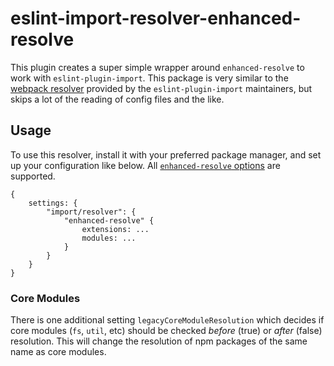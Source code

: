 # eslint-import-resolver-enhanced-resolve

This plugin creates a super simple wrapper around `enhanced-resolve` to work with `eslint-plugin-import`. This package is very similar to the [webpack resolver](https://github.com/import-js/eslint-plugin-import/tree/master/resolvers/webpack) provided by the `eslint-plugin-import` maintainers, but skips a lot of the reading of config files and the like.

## Usage

To use this resolver, install it with your preferred package manager, and set up your configuration like below. All [`enhanced-resolve` options](https://github.com/webpack/enhanced-resolve) are supported.

```
{
    settings: {
        "import/resolver": {
            "enhanced-resolve" {
                extensions: ...
                modules: ...
            }
        }
    }
}
```

### Core Modules

There is one additional setting `legacyCoreModuleResolution` which decides if core modules (`fs`, `util`, etc) should be checked _before_ (true) or _after_ (false) resolution. This will change the resolution of npm packages of the same name as core modules.